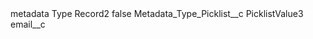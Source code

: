 <?xml version="1.0" encoding="UTF-8"?>
<CustomMetadata xmlns="http://soap.sforce.com/2006/04/metadata" xmlns:xsi="http://www.w3.org/2001/XMLSchema-instance" xmlns:xsd="http://www.w3.org/2001/XMLSchema">
    <label>metadata Type Record2</label>
    <protected>false</protected>
    <values>
        <field>Metadata_Type_Picklist__c</field>
        <value xsi:type="xsd:string">PicklistValue3</value>
    </values>
    <values>
        <field>email__c</field>
        <value xsi:nil="true"/>
    </values>
</CustomMetadata>
